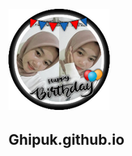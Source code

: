 ![alt text](https://github.com/Ghipuk/Ghipuk.github.io/blob/main/avatar.png?raw=true) 
# Ghipuk.github.io
